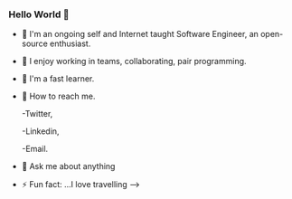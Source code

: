  ### Hello World 👋


- 🔭 I'm an ongoing self and Internet taught Software Engineer, an open-source enthusiast.
- 🌱 I enjoy working in teams, collaborating, pair programming.
- 👯 I'm a fast learner.
- 🤔 How to reach me.
  
    -Twitter,
  
    -Linkedin,
  
    -Email.
  
- 💬 Ask me about anything
- ⚡ Fun fact: ...I love travelling
-->
